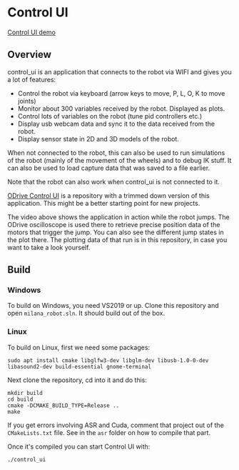 # Control UI
[Control UI demo](https://github.com/user-attachments/assets/ef9a0bbf-39a2-4dd6-9c05-335df541d1d5)

## Overview
control_ui is an application that connects to the robot via WIFI and gives you a lot of features:
- Control the robot via keyboard (arrow keys to move, P, L, O, K to move joints)
- Monitor about 300 variables received by the robot. Displayed as plots.
- Control lots of variables on the robot (tune pid controllers etc.)
- Display usb webcam data and sync it to the data received from the robot.
- Display sensor state in 2D and 3D models of the robot.

When not connected to the robot, this can also be used to run simulations of the robot
(mainly of the movement of the wheels) and to debug IK stuff.
It can also be used to load capture data that was saved to a file earlier.

Note that the robot can also work when control_ui is not connected to it.

[ODrive Control UI](https://github.com/helmutbuhler/odrive_control_ui) is a repository with a trimmed down version of this application. This might be a better starting point for new projects.

The video above shows the application in action while the robot jumps. The ODrive oscilloscope is used there to retrieve precise position data of the motors that trigger the jump. You can also see the different jump states in the plot there. The plotting data of that run is in this repository, in case you want to take a look yourself.

## Build
### Windows
To build on Windows, you need VS2019 or up. Clone this repository and open `milana_robot.sln`. It should build out of the box.

### Linux
To build on Linux, first we need some packages:
```
sudo apt install cmake libglfw3-dev libglm-dev libusb-1.0-0-dev libasound2-dev build-essential gnome-terminal
```

Next clone the repository, cd into it and do this:
```
mkdir build
cd build
cmake -DCMAKE_BUILD_TYPE=Release ..
make
```
If you get errors involving ASR and Cuda, comment that project out of the `CMakeLists.txt` file. See in the `asr` folder on how to compile that part.

Once it's compiled you can start Control UI with:
```
./control_ui
```

